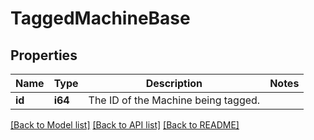 # TaggedMachineBase

## Properties
Name | Type | Description | Notes
------------ | ------------- | ------------- | -------------
**id** | **i64** | The ID of the Machine being tagged. | 

[[Back to Model list]](../README.md#documentation-for-models) [[Back to API list]](../README.md#documentation-for-api-endpoints) [[Back to README]](../README.md)



